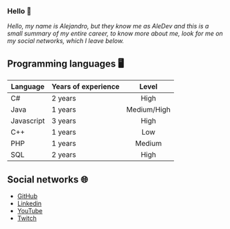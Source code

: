 ### Hello 👋

_Hello, my name is Alejandro, but they know me as AleDev and this is a small summary of my entire career, to know more about me, look for me on my social networks, which I leave below._

## Programming languages 🖥️

| Language | Years of experience | Level |
| ------------- | ------------- | :---: |
| C# | 2 years | High |
| Java | 1 years | Medium/High |
| Javascript | 3 years | High |
| C++ | 1 years | Low |
| PHP | 1 years | Medium |
| SQL | 2 years | High |

## Social networks 🌐

* [GitHub](https://github.com/AleDev11)
* [Linkedin](https://www.linkedin.com/in/alejandro-font-muñiz/)
* [YouTube](https://www.youtube.com/channel/UCzFMIPWGu728lW2OIcLtaeQ)
* [Twitch](https://www.twitch.tv/aledev11)
